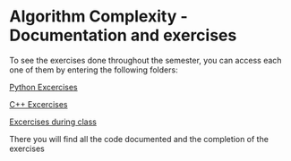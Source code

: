 # Algorithm Complexity - Documentation and exercises

To see the exercises done throughout the semester, you can access each one of them by entering the following folders:

[Python Excercises](https://github.com/MiguelRiosT/Algorithm-Complexity/tree/main/Python%20exercises)

[C++ Excercises](https://github.com/MiguelRiosT/Algorithm-Complexity/tree/main/Cpp%20exercises)

[Excercises during class](https://github.com/MiguelRiosT/Algorithm-Complexity/tree/main/Exercises%20during%20class)

There you will find all the code documented and the completion of the exercises


